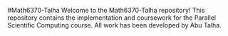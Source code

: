 #Math6370-Talha
Welcome to the Math6370-Talha repository! This repository contains the implementation and coursework for the Parallel Scientific Computing course. All work has been developed by Abu Talha.
